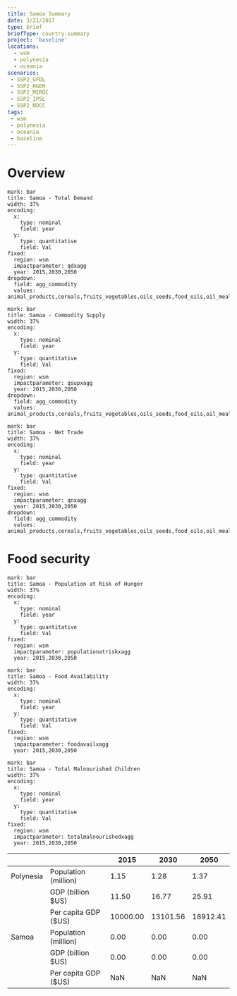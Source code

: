 ```yaml
---
title: Samoa Summary
date: 3/21/2017
type: brief
briefType: country-summary
project: 'baseline'
locations:
  - wsm
  - polynesia
  - oceania
scenarios:
 - SSP2_GFDL
 - SSP2_HGEM
 - SSP2_MIROC
 - SSP2_IPSL
 - SSP2_NOCC
tags:
 - wsm
 - polynesia
 - oceania
 - baseline
---
```

# Overview 

```chart
mark: bar
title: Samoa - Total Demand
width: 37%
encoding:
  x:
    type: nominal
    field: year
  y:
    type: quantitative
    field: Val
fixed:
  region: wsm
  impactparameter: qdxagg
  year: 2015,2030,2050
dropdown:
  field: agg_commodity
  values: animal_products,cereals,fruits_vegetables,oils_seeds,food_oils,oil_meals,other,pulses,roots_tubers,sugar
```

```chart
mark: bar
title: Samoa - Commodity Supply
width: 37%
encoding:
  x:
    type: nominal
    field: year
  y:
    type: quantitative
    field: Val
fixed:
  region: wsm
  impactparameter: qsupxagg
  year: 2015,2030,2050
dropdown:
  field: agg_commodity
  values: animal_products,cereals,fruits_vegetables,oils_seeds,food_oils,oil_meals,other,pulses,roots_tubers,sugar
```

```chart
mark: bar
title: Samoa - Net Trade
width: 37%
encoding:
  x:
    type: nominal
    field: year
  y:
    type: quantitative
    field: Val
fixed:
  region: wsm
  impactparameter: qnxagg
  year: 2015,2030,2050
dropdown:
  field: agg_commodity
  values: animal_products,cereals,fruits_vegetables,oils_seeds,food_oils,oil_meals,other,pulses,roots_tubers,sugar
```

# Food security

```chart
mark: bar
title: Samoa - Population at Risk of Hunger
width: 37%
encoding:
  x:
    type: nominal
    field: year
  y:
    type: quantitative
    field: Val
fixed:
  region: wsm
  impactparameter: populationatriskxagg
  year: 2015,2030,2050
```

```chart
mark: bar
title: Samoa - Food Availability
width: 37%
encoding:
  x:
    type: nominal
    field: year
  y:
    type: quantitative
    field: Val
fixed:
  region: wsm
  impactparameter: foodavailxagg
  year: 2015,2030,2050
```

```chart
mark: bar
title: Samoa - Total Malnourished Children
width: 37%
encoding:
  x:
    type: nominal
    field: year
  y:
    type: quantitative
    field: Val
fixed:
  region: wsm
  impactparameter: totalmalnourishedxagg
  year: 2015,2030,2050
```

|   |   | 2015 | 2030 | 2050 |
|---|---|---|---|---|
| Polynesia | Population (million) | 1.15 | 1.28 | 1.37 |
|  | GDP (billion $US) | 11.50 | 16.77 | 25.91 |
|  | Per capita GDP ($US) | 10000.00 | 13101.56 | 18912.41 |
| Samoa | Population (million) | 0.00 | 0.00 | 0.00 |
|  | GDP (billion $US) | 0.00 | 0.00 | 0.00 |
|  | Per capita GDP ($US) | NaN| NaN| NaN|